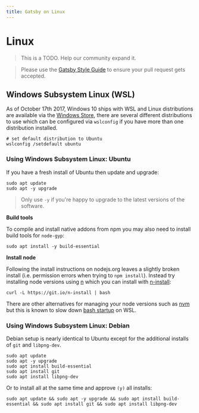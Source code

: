 ```yaml
---
title: Gatsby on Linux
---
```


# Linux

> This is a TODO. Help our community expand it.

> Please use the [Gatsby Style Guide](/docs/gatsby-style-guide/) to ensure your pull request gets accepted.

## Windows Subsystem Linux (WSL)

As of October 17th 2017, Windows 10 ships with WSL and Linux distributions are available via the [Windows Store], there are several different distributions to use which can be configured via `wslconfig` if you have more than one distribution installed.

```shell
# set default distribution to Ubuntu
wslconfig /setdefault ubuntu
```

### Using Windows Subsystem Linux: Ubuntu

If you have a fresh install of Ubuntu then update and upgrade:

```shell
sudo apt update
sudo apt -y upgrade
```

> Only use `-y` if you're happy to upgrade to the latest versions of the software.

**Build tools**

To compile and install native addons from npm you may also need to install build tools for `node-gyp`:

```shell
sudo apt install -y build-essential
```

**Install node**

Following the install instructions on nodejs.org leaves a slightly broken install (i.e. permission errors when trying to `npm install`). Instead try installing node versions using [n] which you can install with [n-install]:

```shell
curl -L https://git.io/n-install | bash
```

There are other alternatives for managing your node versions such as [nvm] but this is known to slow down [bash startup] on WSL.

### Using Windows Subsystem Linux: Debian

Debian setup is nearly identical to Ubuntu except for the additional installs of `git` and `libpng-dev`.

```shell
sudo apt update
sudo apt -y upgrade
sudo apt install build-essential
sudo apt install git
sudo apt install libpng-dev
```

Or to install all at the same time and approve `(y)` all installs:

```shell
sudo apt update && sudo apt -y upgrade && sudo apt install build-essential && sudo apt install git && sudo apt install libpng-dev
```

<!-- links -->

[windows store]: https://www.microsoft.com/en-us/store/p/ubuntu/9nblggh4msv6
[n]: https://github.com/tj/n
[n-install]: https://github.com/mklement0/n-install
[nvm]: https://github.com/creationix/nvm
[bash startup]: https://github.com/Microsoft/WSL/issues/776#issuecomment-266112578
